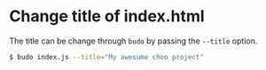 # Change title of index.html

The title can be change through `budo` by passing the `--title` option.

```sh
$ budo index.js --title="My awesume choo project"
```